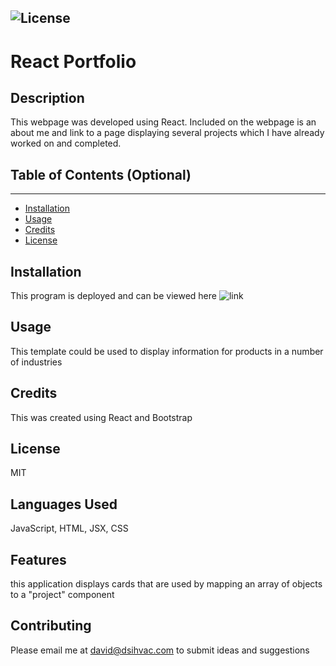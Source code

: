 

  ![License](https://img.shields.io/badge/license-MIT-green)
  ---
  # React Portfolio

  ## Description
  
  This webpage was developed using React. Included on the webpage is an about me and link to a page displaying several projects which I have already worked on and completed.
  
  
  ## Table of Contents (Optional)
  ---
  * [Installation](#installation)
  * [Usage](#usage)
  * [Credits](#credits)
  * [License](#license)
  
  
  ## Installation
  
  This program is deployed and can be viewed here ![link](https://github.com/davidsackett14/Portfolio)
  
  
  ## Usage 
  
  This template could be used to display information for products in a number of industries
  
  
  ## Credits
  
  This was created using React and Bootstrap
  
  
  ## License
  
  MIT
  
  
  ## Languages Used

  JavaScript, HTML, JSX, CSS

  ## Features
  
  this application displays cards that are used by mapping an array of objects to a "project" component
  
  ## Contributing
  
  Please email me at david@dsihvac.com to submit ideas and suggestions
  
